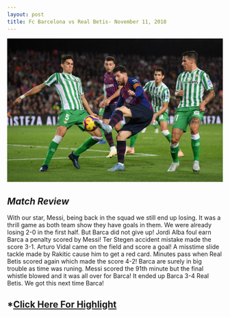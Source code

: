 ```yaml
---
layout: post
title: Fc Barcelona vs Real Betis- November 11, 2018
---
```


![Messi](/images/Barca.jpg)

## *Match Review*

With our star, Messi, being back in the squad we still end up losing. It was a thrill game as both team show they have goals in them. We were already losing 2-0 in the first half. But Barca did not give up! Jordi Alba foul earn Barca a penalty scored by Messi! Ter Stegen accident mistake made the score 3-1. Arturo Vidal came on the field and score a goal! A misstime slide tackle made by Rakitic cause him to get a red card. Minutes pass when Real Betis scored again which made the score 4-2! Barca are surely in big trouble as time was runing. Messi scored the 91th minute but the final whistle blowed and it was all over for Barca! It ended up Barca 3-4 Real Betis. We got this next time Barca!

## *[Click Here For Highlight](https://youtu.be/I6zvms7rklQ)

